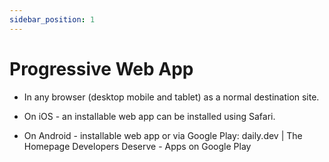 ```yaml
---
sidebar_position: 1
---
```


# Progressive Web App

- In any browser (desktop mobile and tablet) as a normal destination site.

- On iOS - an installable web app can be installed using Safari.

- On Android - installable web app or via Google Play: daily.dev | The Homepage Developers Deserve - Apps on Google Play